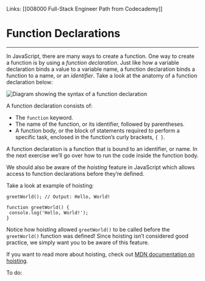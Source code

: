 Links:  [[008000 Full-Stack Engineer Path from Codecademy]]
# Function Declarations
---
In JavaScript, there are many ways to create a function. One way to create a function is by using a _function declaration_. Just like how a variable declaration binds a value to a variable name, a function declaration binds a function to a name, or an _identifier_. Take a look at the anatomy of a function declaration below:

![Diagram showing the syntax of a function declaration](https://content.codecademy.com/courses/learn-javascript-functions/Diagram/declaration.svg)

A function declaration consists of:

-   The `function` keyword.
-   The name of the function, or its identifier, followed by parentheses.
-   A function body, or the block of statements required to perform a specific task, enclosed in the function’s curly brackets, `{ }`.

A function declaration is a function that is bound to an identifier, or name. In the next exercise we’ll go over how to run the code inside the function body.

We should also be aware of the _hoisting_ feature in JavaScript which allows access to function declarations before they’re defined.

Take a look at example of hoisting:

	greetWorld(); // Output: Hello, World!  

	function greetWorld() {  
	 console.log('Hello, World!');  
	}

Notice how hoisting allowed `greetWorld()` to be called before the `greetWorld()` function was defined! Since hoisting isn’t considered good practice, we simply want you to be aware of this feature.

If you want to read more about hoisting, check out [MDN documentation on hoisting](https://developer.mozilla.org/en-US/docs/Glossary/Hoisting).

To do:
